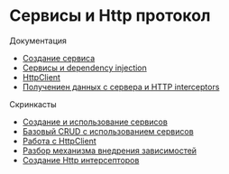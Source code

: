 # Cервисы и Http протокол

Документация

- [Создание сервиса](https://angular.io/tutorial/toh-pt4)
- [Сервисы и dependency injection](https://angular.io/guide/architecture-services)
- [HttpClient](https://angular.io/guide/http)
- [Получениен данных с сервера и HTTP interceptors](https://angular.io/tutorial/toh-pt6)

Скринкасты

- [Создание и использование сервисов](https://learn.javascript.ru/screencast/angular#services-intro)
- [Базовый CRUD с использованием сервисов](https://learn.javascript.ru/screencast/angular#services-crud)
- [Работа с HttpClient](https://learn.javascript.ru/screencast/angular#services-http-client)
- [Разбор механизма внедрения зависимостей](https://learn.javascript.ru/screencast/angular#services-di)
- [Создание Http интерсепторов](https://learn.javascript.ru/screencast/angular#services-http-interceptors)
